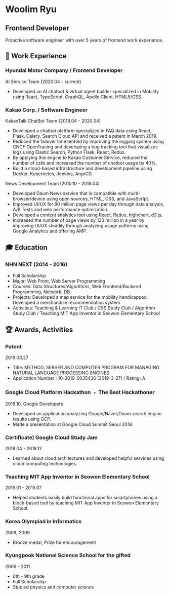 # Woolim Ryu
## Frontend Developer
Proactive software engineer with over 5 years of frontend work experience.


## 💼 Work Experience
### Hyundai Motor Company / Frontend Developer
AI Service Team (2020.04 - current)
- Developed an AI chatbot & virtual agent builder specialized in Mobility using React, TypeScript, GraphQL, Apollo Client, HTML5/CSS.


### Kakao Corp. / Software Engineer
KakaoTalk ChatBot Team (2018.04 - 2020.04)

- Developed a chatbot platform specialized in FAQ data using React, Flask, Celery, Search Cloud API and received a patent in March 2019.
- Reduced the failover time tenfold by improving the logging system using CNCF OpenTracing and developing a bug tracking tool that visualizes logs using Elastic Search, Python Flask, React, Redux.
- By applying this engine to Kakao Customer Service, reduced the number of calls and increased the number of chatbot usage by 40%.
- Build a cloud-based infrastructure and development pipeline using Docker, Kubernetes, Jenkins, ArgoCD.

News Development Team (2015.10 - 2018.04)
- Developed Daum News service that is compatible with multi-browser/device using open sources, HTML, CSS, and JavaScript.
- Improved UI/UX for 80 million page views per day through data analysis, A/B Tests and web performance optimization.
- Developed a content analytics tool using React, Redux, highchart, d3.js.
- Increased the number of page views by 130 million in a year by improving UI/UX steadily through analyzing usage patterns using Google Analytics and offering AMP.

## 🎓 Education
### NHN NEXT (2014 - 2016)
- Full Scholarship
- Major: Web Front, Web Server Programming
- Courses: Data Structures/Algorithms, Web Frontend/Backend Programming, Network, DB
- Projects: Developed a map service for the mobility handicapped, Developed a merchandise recommendation system
- Activities: Teaching & Learning IT Club / CSS Study Club / Algorithm Study Club / Teaching MIT App Inventor in Seowon Elementary School

## 🏆 Awards, Activities
### Patent
2019.03.27
- Title: METHOD, SERVER AND COMPUTER PROGRAM FOR MANAGING NATURAL LANGUAGE PROCESSING ENGINES
- Application Number : 10-2019-0035436 (2019-3-27) / Rating: A

### Google Cloud Platform Hackathon ﹣ The Best Hackathoner
2018.10, Google Developers
- Developed an application analyzing Google/Naver/Daum search engine results using GCP.
- Made a presentation at Google Cloud Summit Seoul 2018.

### Certificate) Google Cloud Study Jam
2018.04 - 2018.12
- Learned about cloud architectures and developed helpful services using cloud computing technologies.

### Teaching MIT App Inventor in Seowon Elementary School
2015.01 - 2015.07
- Helped students easily build functional apps for smartphones using a block-based tool by teaching MIT App Inventor in Seowon Elementary School.

### Korea Olympiad in Informatics
2008, 2009
- Bronze medal, Prize for encouragement

### Kyungpook National Science School for the gifted
2006 - 2011
- 6th - 9th grade
- Full Scholarship
- Studied physics and computer science
